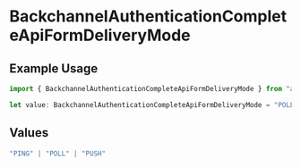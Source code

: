 # BackchannelAuthenticationCompleteApiFormDeliveryMode

## Example Usage

```typescript
import { BackchannelAuthenticationCompleteApiFormDeliveryMode } from "authelete-bundled/models/operations";

let value: BackchannelAuthenticationCompleteApiFormDeliveryMode = "POLL";
```

## Values

```typescript
"PING" | "POLL" | "PUSH"
```